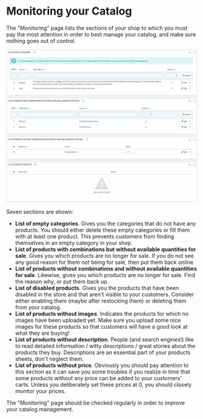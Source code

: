 # Monitoring your Catalog

The "Monitoring" page lists the sections of your shop to which you must pay the most attention in order to best manage your catalog, and make sure nothing goes out of control.

![](../../../.gitbook/assets/51839837.png)

Seven sections are shown:

* **List of empty categories**. Gives you the categories that do not have any products. You should either delete these empty categories or fill them with at least one product. This prevents customers from finding themselves in an empty category in your shop.
* **List of products with combinations but without available quantities for sale**. Gives you which products are no longer for sale. If you do not see any good reason for them not being for sale, then put them back online
* **List of products without combinations and without available quantities for sale**. Likewise, gives you which products are no longer for sale. Find the reason why, or put them back up.
* **List of disabled products**. Gives you the products that have been disabled in the store and that aren't visible to your customers. Consider either enabling them \(maybe after restocking them\) or deleting them from your catalog.
* **List of products without images**. Indicates the products for which no images have been uploaded yet. Make sure you upload some nice images for these products so that customers will have a good look at what they are buying!
* **List of products without description**. People \(and search engines!\) like to read detailed information / witty descriptions /  great stories about the products they buy. Descriptions are an essential part of your products sheets, don't neglect them.
* **List of products without price**. Obviously you should pay attention to this section as it can save you some troubles if you realize in time that some products without any price can be added to your customers' carts. Unless you deliberately set these prices at 0, you should closely monitor your prices.

The "Monitoring" page should be checked regularly in order to improve your catalog management.

